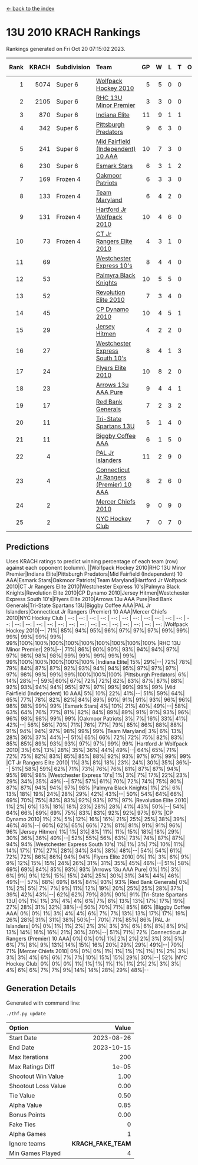 [<- back to the index](readme.md)
# 13U 2010 KRACH Rankings
Rankings generated on Fri Oct 20 07:15:02 2023.

Rank|KRACH|Subdivision|Team|GP|W|L|T|OTW|OTL|SoS|Exp Wins|Win Diff
---:|---:|:---|:---|---:|---:|---:|---:|---:|---:|---:|---:|---:
1|5074|Super 6|[Wolfpack Hockey 2010](https://gamesheetstats.com/seasons/3664/teams/140960/schedule)|5|5|0|0|0|0|133|5.8|-0.0
2|2105|Super 6|[RHC 13U Minor Premier](https://gamesheetstats.com/seasons/3664/teams/140959/schedule)|3|3|0|0|1|0|83|3.8|-0.0
3|870|Super 6|[Indiana Elite](https://gamesheetstats.com/seasons/3664/teams/144350/schedule)|11|9|1|1|0|0|156|10.4|0.0
4|342|Super 6|[Pittsburgh Predators](https://gamesheetstats.com/seasons/3664/teams/140974/schedule)|9|6|3|0|0|0|308|6.9|0.0
5|241|Super 6|[Mid Fairfield (Independent) 10 AAA](https://gamesheetstats.com/seasons/3664/teams/140956/schedule)|10|7|3|0|1|0|958|7.8|-0.0
6|230|Super 6|[Esmark Stars](https://gamesheetstats.com/seasons/3664/teams/140972/schedule)|6|3|1|2|0|0|270|4.9|0.0
7|169|Frozen 4|[Oakmoor Patriots](https://gamesheetstats.com/seasons/3664/teams/162748/schedule)|6|3|3|0|0|0|350|3.9|0.0
8|133|Frozen 4|[Team Maryland](https://gamesheetstats.com/seasons/3664/teams/140976/schedule)|6|4|2|0|1|0|68|4.8|-0.0
9|131|Frozen 4|[Hartford Jr Wolfpack 2010](https://gamesheetstats.com/seasons/3664/teams/140957/schedule)|10|4|6|0|0|2|1363|4.8|-0.0
10|73|Frozen 4|[CT Jr Rangers Elite 2010](https://gamesheetstats.com/seasons/3664/teams/140955/schedule)|4|3|1|0|0|0|27|3.9|0.0
11|69||[Westchester Express 10's](https://gamesheetstats.com/seasons/3664/teams/140967/schedule)|8|4|4|0|0|0|313|4.8|-0.0
12|53||[Palmyra Black Knights](https://gamesheetstats.com/seasons/3664/teams/140973/schedule)|10|5|5|0|0|0|72|5.9|0.0
13|52||[Revolution Elite 2010](https://gamesheetstats.com/seasons/3664/teams/140975/schedule)|7|3|4|0|0|0|737|3.9|0.0
14|45||[CP Dynamo 2010](https://gamesheetstats.com/seasons/3664/teams/140968/schedule)|10|4|5|1|0|1|109|5.4|0.0
15|29||[Jersey Hitmen](https://gamesheetstats.com/seasons/3664/teams/140961/schedule)|4|2|2|0|0|0|94|2.9|0.0
16|27||[Westchester Express South 10's](https://gamesheetstats.com/seasons/3664/teams/140971/schedule)|8|4|1|3|0|0|35|6.4|0.0
17|24||[Flyers Elite 2010](https://gamesheetstats.com/seasons/3664/teams/140963/schedule)|10|8|2|0|0|0|9|8.9|0.0
18|23||[Arrows 13u AAA Pure](https://gamesheetstats.com/seasons/3664/teams/140965/schedule)|9|4|4|1|0|0|34|5.4|0.0
19|17||[Red Bank Generals](https://gamesheetstats.com/seasons/3664/teams/140962/schedule)|7|2|3|2|0|1|70|3.9|0.0
20|11||[Tri-State Spartans 13U](https://gamesheetstats.com/seasons/3664/teams/144349/schedule)|5|1|4|0|1|0|234|1.9|0.0
21|11||[Biggby Coffee AAA](https://gamesheetstats.com/seasons/3664/teams/144347/schedule)|6|1|5|0|0|1|325|1.9|0.0
22|4||[PAL Jr Islanders](https://gamesheetstats.com/seasons/3664/teams/140969/schedule)|11|2|9|0|0|0|23|2.9|0.0
23|4||[Connecticut Jr Rangers (Premier) 10 AAA](https://gamesheetstats.com/seasons/3664/teams/140958/schedule)|8|2|6|0|0|0|27|2.9|0.0
24|2||[Mercer Chiefs 2010](https://gamesheetstats.com/seasons/3664/teams/140964/schedule)|9|0|9|0|0|0|34|0.9|0.0
25|2||[NYC Hockey Club](https://gamesheetstats.com/seasons/3664/teams/140966/schedule)|7|0|7|0|0|0|80|0.9|0.0

## Predictions
Uses KRACH ratings to predict winning percentage of each team (row) against each opponent (column).
||Wolfpack Hockey 2010|RHC 13U Minor Premier|Indiana Elite|Pittsburgh Predators|Mid Fairfield (Independent) 10 AAA|Esmark Stars|Oakmoor Patriots|Team Maryland|Hartford Jr Wolfpack 2010|CT Jr Rangers Elite 2010|Westchester Express 10's|Palmyra Black Knights|Revolution Elite 2010|CP Dynamo 2010|Jersey Hitmen|Westchester Express South 10's|Flyers Elite 2010|Arrows 13u AAA Pure|Red Bank Generals|Tri-State Spartans 13U|Biggby Coffee AAA|PAL Jr Islanders|Connecticut Jr Rangers (Premier) 10 AAA|Mercer Chiefs 2010|NYC Hockey Club
| --: | --: | --: | --: | --: | --: | --: | --: | --: | --: | --: | --: | --: | --: | --: | --: | --: | --: | --: | --: | --: | --: | --: | --: | --: | --: 
|Wolfpack Hockey 2010|--| 71%| 85%| 94%| 95%| 96%| 97%| 97%| 97%| 99%| 99%| 99%| 99%| 99%| 99%| 99%|100%|100%|100%|100%|100%|100%|100%|100%|100%
|RHC 13U Minor Premier| 29%|--| 71%| 86%| 90%| 90%| 93%| 94%| 94%| 97%| 97%| 98%| 98%| 98%| 99%| 99%| 99%| 99%| 99%| 99%|100%|100%|100%|100%|100%
|Indiana Elite| 15%| 29%|--| 72%| 78%| 79%| 84%| 87%| 87%| 92%| 93%| 94%| 94%| 95%| 97%| 97%| 97%| 97%| 98%| 99%| 99%| 99%|100%|100%|100%
|Pittsburgh Predators|  6%| 14%| 28%|--| 59%| 60%| 67%| 72%| 72%| 82%| 83%| 87%| 87%| 88%| 92%| 93%| 94%| 94%| 95%| 97%| 97%| 99%| 99%| 99%| 99%
|Mid Fairfield (Independent) 10 AAA|  5%| 10%| 22%| 41%|--| 51%| 59%| 64%| 65%| 77%| 78%| 82%| 82%| 84%| 89%| 90%| 91%| 91%| 93%| 96%| 96%| 98%| 98%| 99%| 99%
|Esmark Stars|  4%| 10%| 21%| 40%| 49%|--| 58%| 63%| 64%| 76%| 77%| 81%| 82%| 84%| 89%| 89%| 91%| 91%| 93%| 96%| 96%| 98%| 98%| 99%| 99%
|Oakmoor Patriots|  3%|  7%| 16%| 33%| 41%| 42%|--| 56%| 56%| 70%| 71%| 76%| 77%| 79%| 85%| 86%| 88%| 88%| 91%| 94%| 94%| 97%| 98%| 99%| 99%
|Team Maryland|  3%|  6%| 13%| 28%| 36%| 37%| 44%|--| 51%| 65%| 66%| 72%| 72%| 75%| 82%| 83%| 85%| 85%| 89%| 93%| 93%| 97%| 97%| 99%| 99%
|Hartford Jr Wolfpack 2010|  3%|  6%| 13%| 28%| 35%| 36%| 44%| 49%|--| 64%| 65%| 71%| 72%| 75%| 82%| 83%| 85%| 85%| 88%| 92%| 93%| 97%| 97%| 99%| 99%
|CT Jr Rangers Elite 2010|  1%|  3%|  8%| 18%| 23%| 24%| 30%| 35%| 36%|--| 51%| 58%| 59%| 62%| 71%| 73%| 76%| 76%| 81%| 87%| 87%| 94%| 95%| 98%| 98%
|Westchester Express 10's|  1%|  3%|  7%| 17%| 22%| 23%| 29%| 34%| 35%| 49%|--| 57%| 57%| 61%| 70%| 72%| 74%| 75%| 80%| 87%| 87%| 94%| 94%| 97%| 98%
|Palmyra Black Knights|  1%|  2%|  6%| 13%| 18%| 19%| 24%| 28%| 29%| 42%| 43%|--| 50%| 54%| 64%| 66%| 69%| 70%| 75%| 83%| 83%| 92%| 93%| 97%| 97%
|Revolution Elite 2010|  1%|  2%|  6%| 13%| 18%| 18%| 23%| 28%| 28%| 41%| 43%| 50%|--| 54%| 64%| 66%| 69%| 69%| 75%| 83%| 83%| 92%| 92%| 97%| 97%
|CP Dynamo 2010|  1%|  2%|  5%| 12%| 16%| 16%| 21%| 25%| 25%| 38%| 39%| 46%| 46%|--| 60%| 62%| 65%| 66%| 72%| 81%| 81%| 91%| 91%| 96%| 96%
|Jersey Hitmen|  1%|  1%|  3%|  8%| 11%| 11%| 15%| 18%| 18%| 29%| 30%| 36%| 36%| 40%|--| 52%| 55%| 56%| 63%| 73%| 74%| 87%| 87%| 94%| 94%
|Westchester Express South 10's|  1%|  1%|  3%|  7%| 10%| 11%| 14%| 17%| 17%| 27%| 28%| 34%| 34%| 38%| 48%|--| 54%| 54%| 61%| 72%| 72%| 86%| 86%| 94%| 94%
|Flyers Elite 2010|  0%|  1%|  3%|  6%|  9%|  9%| 12%| 15%| 15%| 24%| 26%| 31%| 31%| 35%| 45%| 46%|--| 51%| 58%| 69%| 69%| 84%| 85%| 93%| 93%
|Arrows 13u AAA Pure|  0%|  1%|  3%|  6%|  9%|  9%| 12%| 15%| 15%| 24%| 25%| 30%| 31%| 34%| 44%| 46%| 49%|--| 57%| 68%| 69%| 84%| 84%| 93%| 93%
|Red Bank Generals|  0%|  1%|  2%|  5%|  7%|  7%|  9%| 11%| 12%| 19%| 20%| 25%| 25%| 28%| 37%| 39%| 42%| 43%|--| 62%| 62%| 79%| 80%| 90%| 91%
|Tri-State Spartans 13U|  0%|  1%|  1%|  3%|  4%|  4%|  6%|  7%|  8%| 13%| 13%| 17%| 17%| 19%| 27%| 28%| 31%| 32%| 38%|--| 50%| 70%| 71%| 85%| 86%
|Biggby Coffee AAA|  0%|  0%|  1%|  3%|  4%|  4%|  6%|  7%|  7%| 13%| 13%| 17%| 17%| 19%| 26%| 28%| 31%| 31%| 38%| 50%|--| 70%| 71%| 85%| 86%
|PAL Jr Islanders|  0%|  0%|  1%|  1%|  2%|  2%|  3%|  3%|  3%|  6%|  6%|  8%|  8%|  9%| 13%| 14%| 16%| 16%| 21%| 30%| 30%|--| 51%| 71%| 72%
|Connecticut Jr Rangers (Premier) 10 AAA|  0%|  0%|  0%|  1%|  2%|  2%|  2%|  3%|  3%|  5%|  6%|  7%|  8%|  9%| 13%| 14%| 15%| 16%| 20%| 29%| 29%| 49%|--| 70%| 71%
|Mercer Chiefs 2010|  0%|  0%|  0%|  1%|  1%|  1%|  1%|  1%|  1%|  2%|  3%|  3%|  3%|  4%|  6%|  6%|  7%|  7%| 10%| 15%| 15%| 29%| 30%|--| 52%
|NYC Hockey Club|  0%|  0%|  0%|  1%|  1%|  1%|  1%|  1%|  1%|  2%|  2%|  3%|  3%|  4%|  6%|  6%|  7%|  7%|  9%| 14%| 14%| 28%| 29%| 48%|--

## Generation Details

Generated with command line:
```
./thf.py update
```

| Option | Value |
| :----- | ----: |
| Start Date | 2023-08-26 |
| End Date | 2023-10-15 |
| Max Iterations | 200 |
| Max Ratings Diff | 1e-05 |
| Shootout Win Value | 1.00 |
| Shootout Loss Value | 0.00 |
| Tie Value | 0.50 |
| Alpha Value | 0.85 |
| Bonus Points | 0.00 |
| Fake Ties | 0 |
| Alpha Games | 1 |
| Ignore teams | __KRACH_FAKE_TEAM__ |
| Min Games Played | 4 |

